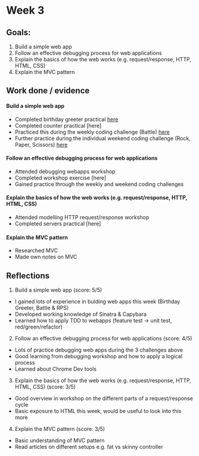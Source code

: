 # Week 3

## Goals:

1. Build a simple web app
2. Follow an effective debugging process for web applications
3. Explain the basics of how the web works (e.g. request/response, HTTP, HTML, CSS)
4. Explain the MVC pattern

## Work done / evidence

#### Build a simple web app
- Completed birthday greeter practical [here](https://github.com/ArifEbrahim/birthday_greeter)
- Completed counter practical [here]
- Practiced this during the weekly coding challenge (Battle) [here](https://github.com/ArifEbrahim/battle_final)
- Further practice during the individual weekend coding challenge (Rock, Paper, Scissors) [here](https://github.com/ArifEbrahim/rps-challenge)

#### Follow an effective debugging process for web applications
- Attended debugging webapps workshop
- Completed workshop exercise [here]
- Gained practice through the weekly and weekend coding challenges

#### Explain the basics of how the web works (e.g. request/response, HTTP, HTML, CSS)
- Attended modelling HTTP request/response workshop
- Completed servers practical [here]

#### Explain the MVC pattern
- Researched MVC
- Made own notes on MVC

## Reflections

1. Build a simple web app (score: 5/5)
  - I gained lots of experience in bulding web apps this week (Birthday Greeter, Battle & RPS)
  - Developed working knowledge of Sinatra & Capybara
  - Learned how to apply TDD to webapps (feature test -> unit test, red/green/refactor)

2. Follow an effective debugging process for web applications (score: 4/5)
  - Lots of practice debugging web apps during the 3 challenges above
  - Good learning from debugging workshop and how to apply a logical process
  - Learned about Chrome Dev tools

3. Explain the basics of how the web works (e.g. request/response, HTTP, HTML, CSS) (score: 3/5)
  - Good overview in workshop on the different parts of a request/response cycle
  - Basic exposure to HTML this week, would be useful to look into this more

4. Explain the MVC pattern (score: 3/5)
  - Basic understanding of MVC pattern 
  - Read articles on different setups e.g. fat vs skinny controller
